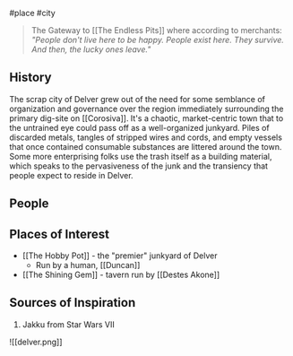 #place #city 


> The Gateway to [[The Endless Pits]] where according to merchants: _"People don't live here to be happy. People exist here. They survive. And then, the lucky ones leave."_
## History
The scrap city of Delver grew out of the need for some semblance of organization and governance over the region immediately surrounding the primary dig-site on [[Corosiva]]. It's a chaotic, market-centric town that to the untrained eye could pass off as a well-organized junkyard. Piles of discarded metals, tangles of stripped wires and cords, and empty vessels that once contained consumable substances are littered around the town. Some more enterprising folks use the trash itself as a building material, which speaks to the pervasiveness of the junk and the transiency that people expect to reside in Delver. 
## People

## Places of Interest
- [[The Hobby Pot]] - the "premier" junkyard of Delver
	- Run by a human, [[Duncan]]
- [[The Shining Gem]] - tavern run by [[Destes Akone]]

## Sources of Inspiration
1. Jakku from Star Wars VII 


![[delver.png]]
